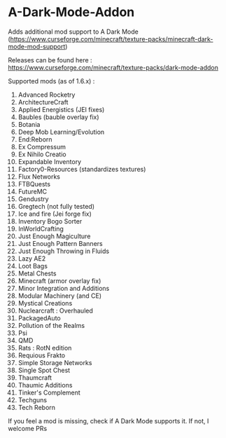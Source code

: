 # A-Dark-Mode-Addon
Adds additional mod support to A Dark Mode (https://www.curseforge.com/minecraft/texture-packs/minecraft-dark-mode-mod-support)

Releases can be found here : https://www.curseforge.com/minecraft/texture-packs/dark-mode-addon

Supported mods (as of 1.6.x) : 
1. Advanced Rocketry
2. ArchitectureCraft
3. Applied Energistics (JEI fixes)
4. Baubles (bauble overlay fix)
5. Botania
6. Deep Mob Learning/Evolution
7. End:Reborn
8. Ex Compressum
9. Ex Nihilo Creatio
10. Expandable Inventory
11. Factory0-Resources (standardizes textures)
12. Flux Networks
13. FTBQuests
14. FutureMC
15. Gendustry
16. Gregtech (not fully tested)
17. Ice and fire (Jei forge fix)
18. Inventory Bogo Sorter
19. InWorldCrafting
21. Just Enough Magiculture
22. Just Enough Pattern Banners
23. Just Enough Throwing in Fluids
20. Lazy AE2
24. Loot Bags
25. Metal Chests
26. Minecraft (armor overlay fix)
27. Minor Integration and Additions
28. Modular Machinery (and CE)
29. Mystical Creations
30. Nuclearcraft : Overhauled
31. PackagedAuto
32. Pollution of the Realms
33. Psi
34. QMD
35. Rats : RotN edition
36. Requious Frakto
37. Simple Storage Networks
38. Single Spot Chest
39. Thaumcraft
40. Thaumic Additions
41. Tinker's Complement
42. Techguns
43. Tech Reborn

If you feel a mod is missing, check if A Dark Mode supports it. If not, I welcome PRs
